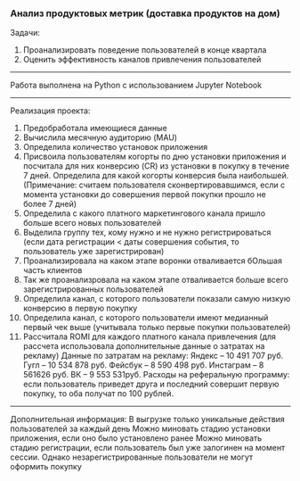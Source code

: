 ### Анализ продуктовых метрик (доставка продуктов на дом)

Задачи:

1. Проанализировать поведение пользователей в конце квартала
2. Оценить эффективность каналов привлечения пользователей

<hr>

Работа выполнена на Python с использованием Jupyter Notebook

<hr>

Реализация проекта:
1. Предобработала имеющиеся данные
2. Вычислила месячную аудиторию (MAU)
3. Определила количество установок приложения
4. Присвоила пользователям когорты по дню установки приложения и посчитала для них конверсию (CR) из установки в покупку в течение 7 дней. Определила для какой когорты конверсия была наибольшей. (Примечание: считаем пользователя сконвертировавшимся, если с момента установки до совершения первой покупки прошло не более 7 дней)
5. Определила с какого платного маркетингового канала пришло больше всего новых пользователей
6. Выделила группу тех, кому нужно и не нужно регистрироваться (если дата регистрации < даты совершения события, то пользователь уже зарегистрирован)
7. Проанализировала на каком этапе воронки отваливается бОльшая часть клиентов
8. Так же проанализровала на каком этапе отваливается больше всего зарегистрированных пользователей
9. Определила канал, с которого пользователи показали самую низкую конверсию в первую покупку
10. Определила канал, с которого пользователи имеют медианный первый чек выше (учитывала только первые покупки пользователей)
11. Рассчитала ROMI для каждого платного канала привлечения (для рассчета использовала дополнительные данные о затратах на рекламу)
    Данные по затратам на рекламу:
    Яндекс – 10 491 707 руб.
    Гугл – 10 534 878 руб.
    Фейсбук – 8 590 498 руб.
    Инстаграм – 8 561626 руб.
    ВК – 9 553 531руб.
    Расходы на реферальную программу: если пользователь приведет друга и последний совершит первую покупку, то оба получат по 100 рублей.
<hr>

Дополнительная информация:
В выгрузке только уникальные действия пользователей за каждый день 
Можно миновать стадию установки приложения, если оно было установлено ранее
Можно миновать стадию регистрации, если пользователь был уже залогинен на момент сессии. Однако незарегистрированные пользователи не могут оформить покупку
